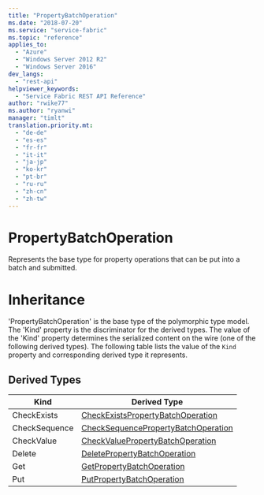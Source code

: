```yaml
---
title: "PropertyBatchOperation"
ms.date: "2018-07-20"
ms.service: "service-fabric"
ms.topic: "reference"
applies_to: 
  - "Azure"
  - "Windows Server 2012 R2"
  - "Windows Server 2016"
dev_langs: 
  - "rest-api"
helpviewer_keywords: 
  - "Service Fabric REST API Reference"
author: "rwike77"
ms.author: "ryanwi"
manager: "timlt"
translation.priority.mt: 
  - "de-de"
  - "es-es"
  - "fr-fr"
  - "it-it"
  - "ja-jp"
  - "ko-kr"
  - "pt-br"
  - "ru-ru"
  - "zh-cn"
  - "zh-tw"
---
```

# PropertyBatchOperation

Represents the base type for property operations that can be put into a batch and submitted.
# Inheritance

'PropertyBatchOperation' is the base type of the polymorphic type model. The 'Kind' property is the discriminator for the derived types. 
The value of the 'Kind' property determines the serialized content on the wire (one of the following derived types). 
The following table lists the value of the `Kind` property and corresponding derived type it represents.
## Derived Types

| Kind | Derived Type |
| --- | --- | 
| CheckExists | [CheckExistsPropertyBatchOperation](sfclient-model-checkexistspropertybatchoperation.md) |
| CheckSequence | [CheckSequencePropertyBatchOperation](sfclient-model-checksequencepropertybatchoperation.md) |
| CheckValue | [CheckValuePropertyBatchOperation](sfclient-model-checkvaluepropertybatchoperation.md) |
| Delete | [DeletePropertyBatchOperation](sfclient-model-deletepropertybatchoperation.md) |
| Get | [GetPropertyBatchOperation](sfclient-model-getpropertybatchoperation.md) |
| Put | [PutPropertyBatchOperation](sfclient-model-putpropertybatchoperation.md) |

